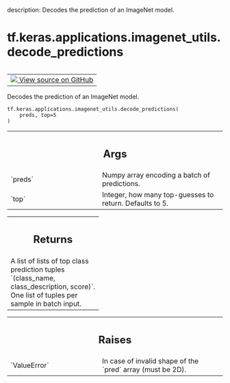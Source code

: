 description: Decodes the prediction of an ImageNet model.

<div itemscope itemtype="http://developers.google.com/ReferenceObject">
<meta itemprop="name" content="tf.keras.applications.imagenet_utils.decode_predictions" />
<meta itemprop="path" content="Stable" />
</div>

# tf.keras.applications.imagenet_utils.decode_predictions

<!-- Insert buttons and diff -->

<table class="tfo-notebook-buttons tfo-api nocontent" align="left">
<td>
  <a target="_blank" href="https://github.com/keras-team/keras/tree/v2.15.0/keras/applications/imagenet_utils.py#L134-L175">
    <img src="https://www.tensorflow.org/images/GitHub-Mark-32px.png" />
    View source on GitHub
  </a>
</td>
</table>



Decodes the prediction of an ImageNet model.


<pre class="devsite-click-to-copy prettyprint lang-py tfo-signature-link">
<code>tf.keras.applications.imagenet_utils.decode_predictions(
    preds, top=5
)
</code></pre>



<!-- Placeholder for "Used in" -->


<!-- Tabular view -->
 <table class="responsive fixed orange">
<colgroup><col width="214px"><col></colgroup>
<tr><th colspan="2"><h2 class="add-link">Args</h2></th></tr>

<tr>
<td>
`preds`<a id="preds"></a>
</td>
<td>
Numpy array encoding a batch of predictions.
</td>
</tr><tr>
<td>
`top`<a id="top"></a>
</td>
<td>
Integer, how many top-guesses to return. Defaults to 5.
</td>
</tr>
</table>



<!-- Tabular view -->
 <table class="responsive fixed orange">
<colgroup><col width="214px"><col></colgroup>
<tr><th colspan="2"><h2 class="add-link">Returns</h2></th></tr>
<tr class="alt">
<td colspan="2">
A list of lists of top class prediction tuples
`(class_name, class_description, score)`.
One list of tuples per sample in batch input.
</td>
</tr>

</table>



<!-- Tabular view -->
 <table class="responsive fixed orange">
<colgroup><col width="214px"><col></colgroup>
<tr><th colspan="2"><h2 class="add-link">Raises</h2></th></tr>

<tr>
<td>
`ValueError`<a id="ValueError"></a>
</td>
<td>
In case of invalid shape of the `pred` array
(must be 2D).
</td>
</tr>
</table>

